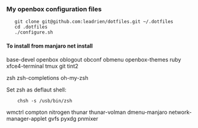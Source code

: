 
### My openbox configuration files

```
   git clone git@github.com:leadrien/dotfiles.git ~/.dotfiles
   cd .dotfiles
   ./configure.sh
```

#### To install from manjaro net install

base-devel
openbox
oblogout obconf obmenu openbox-themes
ruby
xfce4-terminal
tmux
git
tint2

zsh
zsh-completions
oh-my-zsh

Set zsh as deflaut shell:
```
    chsh -s /usb/bin/zsh
```

wmctrl compton nitrogen
thunar thunar-volman
dmenu-manjaro
network-manager-applet
gvfs
pyxdg
pnmixer
